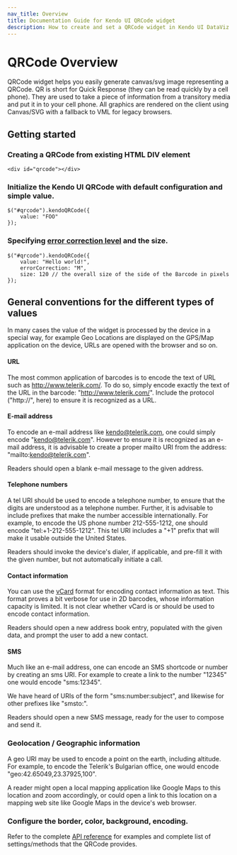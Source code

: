 ```yaml
---
nav_title: Overview
title: Documentation Guide for Kendo UI QRCode widget
description: How to create and set a QRCode widget in Kendo UI DataViz.
---
```


# QRCode Overview
QRCode widget helps you easily generate canvas/svg image representing a QRCode. QR is short for Quick Response (they can be read quickly by a cell phone). 
They are used to take a piece of information from a transitory media and put it in to your cell phone.
All graphics are rendered on the client using Canvas/SVG with a fallback to VML for legacy browsers.


## Getting started

### Creating a **QRCode** from existing HTML DIV element

    <div id="qrcode"></div>

### Initialize the Kendo UI QRCode with default configuration and simple value.

    $("#qrcode").kendoQRCode({
        value: "FOO"
    });

### Specifying [error correction level](http://en.wikipedia.org/wiki/QR_code#Error_correction) and the size.

    $("#qrcode").kendoQRCode({
        value: "Hello world!",
		errorCorrection: "M", 
		size: 120 // the overall size of the side of the Barcode in pixels
    });

## General conventions for the different types of values

In many cases the value of the widget is processed by the device in a special way, for example Geo Locations are displayed on the GPS/Map application on the device, URLs are opened with the browser and so on.

#### URL

The most common application of barcodes is to encode the text of URL such as http://www.telerik.com/. To do so, simply encode exactly the text of the URL in the barcode: "http://www.telerik.com/". Include the protocol ("http://", here) to ensure it is recognized as a URL.

#### E-mail address

To encode an e-mail address like kendo@telerik.com, one could simply encode "kendo@telerik.com". However to ensure it is recognized as an e-mail address, it is advisable to create a proper mailto URI from the address: "mailto:kendo@telerik.com".

Readers should open a blank e-mail message to the given address.

#### Telephone numbers

A tel URI should be used to encode a telephone number, to ensure that the digits are understood as a telephone number. Further, it is advisable to include prefixes that make the number accessible internationally. For example, to encode the US phone number 212-555-1212, one should encode "tel:+1-212-555-1212". This tel URI includes a "+1" prefix that will make it usable outside the United States.

Readers should invoke the device's dialer, if applicable, and pre-fill it with the given number, but not automatically initiate a call.

#### Contact information
You can use the [vCard](http://en.wikipedia.org/wiki/VCard) format for encoding contact information as text. This format proves a bit verbose for use in 2D barcodes, whose information capacity is limited. It is not clear whether vCard is or should be used to encode contact information.

Readers should open a new address book entry, populated with the given data, and prompt the user to add a new contact.

#### SMS

Much like an e-mail address, one can encode an SMS shortcode or number by creating an sms URI. For example to create a link to the number "12345" one would encode "sms:12345". 

We have heard of URIs of the form "sms:number:subject", and likewise for other prefixes like "smsto:".

Readers should open a new SMS message, ready for the user to compose and send it.

### Geolocation / Geographic information

A geo URI may be used to encode a point on the earth, including altitude. For example, to encode the Telerik's Bulgarian office, one would encode "geo:42.65049,23.37925,100".

A reader might open a local mapping application like Google Maps to this location and zoom accordingly, or could open a link to this location on a mapping web site like Google Maps in the device's web browser.

### Configure the border, color, background, encoding.

Refer to the complete [API reference](/api/dataviz/qrcode) for examples and complete list of settings/methods that the QRCode provides.
